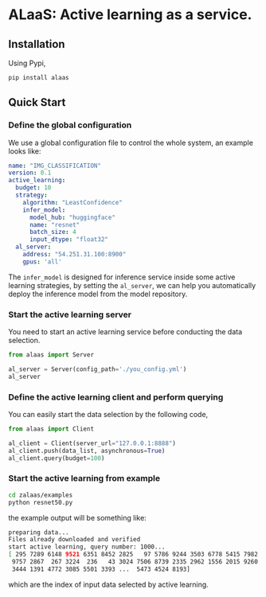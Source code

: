 # ALaaS: Active learning as a service.

## Installation

Using Pypi,

```bash
pip install alaas
```

## Quick Start

### Define the global configuration

We use a global configuration file to control the whole system, an example looks like:

```yaml
name: "IMG_CLASSIFICATION"
version: 0.1
active_learning:
  budget: 10
  strategy:
    algorithm: "LeastConfidence"
    infer_model:
      model_hub: "huggingface"
      name: "resnet"
      batch_size: 4
      input_dtype: "float32"
  al_server:
    address: "54.251.31.100:8900"
    gpus: 'all'
```

The `infer_model` is designed for inference service inside some active learning strategies, by setting the `al_server`,
we can help you automatically deploy the inference model from the model repository.

### Start the active learning server

You need to start an active learning service before conducting the data selection.

```python
from alaas import Server

al_server = Server(config_path='./you_config.yml')
al_server

```


### Define the active learning client and perform querying

You can easily start the data selection by the following code, 

```python 
from alaas import Client 

al_client = Client(server_url="127.0.0.1:8888")
al_client.push(data_list, asynchronous=True)
al_client.query(budget=100)
```

### Start the active learning from example

```bash
cd zalaas/examples
python resnet50.py
```

the example output will be something like:

```bash
preparing data...
Files already downloaded and verified
start active learning, query number: 1000...
[ 295 7289 6148 9521 6351 8452 2825   97 5786 9244 3503 6778 5415 7982
 9757 2867  267 3224  236   43 3024 7506 8739 2335 2962 1556 2015 9260
 3444 1391 4772 3085 5501 3393 ...  5473 4524 8193]
```

which are the index of input data selected by active learning.